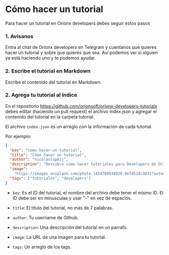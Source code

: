 # Cómo hacer un tutorial

Para hacer un tutorial en Orionx developers debes seguir estos pasos

### 1. Avísanos

Entra al chat de Orionx developers en Telegram y cuentanos que quieres hacer un tutorial y sobre que quieres que sea. Así podemos ver si alguien ya está haciendo uno y te podemos ayudar.

### 2. Escribe el tutorial en Markdown

Escribe el contenido del tutorial en Markdown.

### 2. Agrega tu tutorial al índice

En el repositorio https://github.com/orionsoft/orionx-developers-tutorials debes editar (haciendo un pull request) el archivo index.json y agregar el contenido del tutorial en la carpeta tutorial.

El archivo `index.json` es un arreglo con la información de cada tutorial.

Por ejemplo:

```json
{
  "key": "como-hacer-un-tutorial",
  "title": "Cómo hacer un tutorial",
  "author": "nicolaslopezj",
  "description": "Descubre como hacer tutoriales para Developers de Orionx",
  "image":
    "https://images.unsplash.com/photo-1454789548928-9efd52dc4031?auto=format&fit=crop&w=2800&q=80",
  "tags": ["tutoriales", "developers"]
}
```

* `key`: Es el ID del tutorial, el nombre del archivo debe tener el mismo ID. El ID debe ser en minusculas y usar "-" en vez de espacios.

* `title`: El título del tutorial, no más de 7 palabras.

* `author`: Tu username de Github.

* `description`: Una descripción del tutorial en un parrafo.

* `image`: La URL de una imagen para tu tutorial.

* `tags`: Un arreglo de los tags.
